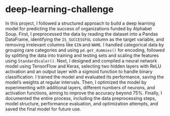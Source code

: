 # deep-learning-challenge
In this project, I followed a structured approach to build a deep learning model for predicting the success of organizations funded by Alphabet Soup. First, I preprocessed the data by reading the dataset into a Pandas DataFrame, identifying the `IS_SUCCESSFUL` column as the target variable, and removing irrelevant columns like `EIN` and `NAME`. I handled categorical data by grouping rare categories and using `pd.get_dummies()` for encoding, followed by splitting the data into training and testing sets and scaling the features using `StandardScaler()`. Next, I designed and compiled a neural network model using TensorFlow and Keras, selecting two hidden layers with ReLU activation and an output layer with a sigmoid function to handle binary classification. I trained the model and evaluated its performance, saving the model’s weights at regular intervals. Then, I optimized the model by experimenting with additional layers, different numbers of neurons, and activation functions, aiming to improve the accuracy beyond 75%. Finally, I documented the entire process, including the data preprocessing steps, model structure, performance evaluation, and optimization attempts, and saved the final model for future use.
